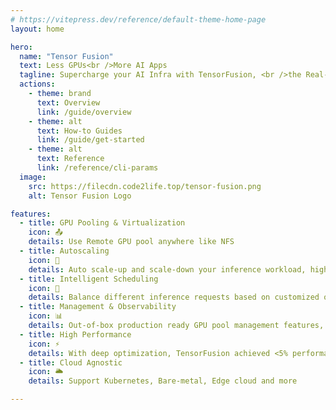 ```yaml
---
# https://vitepress.dev/reference/default-theme-home-page
layout: home

hero:
  name: "Tensor Fusion"
  text: Less GPUs<br />More AI Apps
  tagline: Supercharge your AI Infra with TensorFusion, <br />the Real-world GPU Virtualization Framework # Use it remotely like NFS! It's the #1 GPU pooling and dynamic scheduling solution, and the AI Infra powered by AI.
  actions:
    - theme: brand
      text: Overview
      link: /guide/overview
    - theme: alt
      text: How-to Guides
      link: /guide/get-started
    - theme: alt
      text: Reference
      link: /reference/cli-params
  image:
    src: https://filecdn.code2life.top/tensor-fusion.png
    alt: Tensor Fusion Logo

features:
  - title: GPU Pooling & Virtualization
    icon: 📤
    details: Use Remote GPU pool anywhere like NFS
  - title: Autoscaling
    icon: 🔄
    details: Auto scale-up and scale-down your inference workload, higher throughput with lower costs.
  - title: Intelligent Scheduling
    icon: 🌈
    details: Balance different inference requests based on customized or automated rules, maximize GPU utilization, minimize GPU waiting time
  - title: Management & Observability
    icon: 📊
    details: Out-of-box production ready GPU pool management features, monitoring, alerting and more.
  - title: High Performance
    icon: ⚡
    details: With deep optimization, TensorFusion achieved <5% performance overhead for most AI models
  - title: Cloud Agnostic
    icon: 🌥️
    details: Support Kubernetes, Bare-metal, Edge cloud and more

---
```

